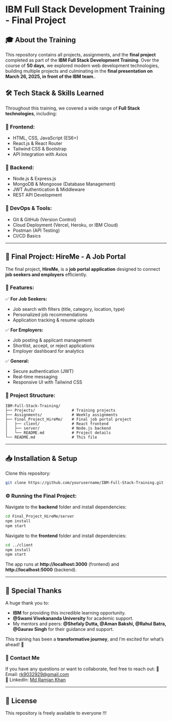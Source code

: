 # IBM Full Stack Development Training - Final Project

## 🎓 About the Training
This repository contains all projects, assignments, and the **final project** completed as part of the **IBM Full Stack Development Training**. Over the course of **50 days**, we explored modern web development technologies, building multiple projects and culminating in the **final presentation on March 26, 2025, in front of the IBM team**..

## 🛠 Tech Stack & Skills Learned
Throughout this training, we covered a wide range of **Full Stack technologies**, including:

### 🔹 Frontend:
- HTML, CSS, JavaScript (ES6+)
- React.js & React Router
- Tailwind CSS & Bootstrap
- API Integration with Axios

### 🔹 Backend:
- Node.js & Express.js
- MongoDB & Mongoose (Database Management)
- JWT Authentication & Middleware
- REST API Development

### 🔹 DevOps & Tools:
- Git & GitHub (Version Control)
- Cloud Deployment (Vercel, Heroku, or IBM Cloud)
- Postman (API Testing)
- CI/CD Basics

---

## 🚀 Final Project: **HireMe - A Job Portal**
The final project, **HireMe**, is a **job portal application** designed to connect **job seekers and employers** efficiently.

### 📌 Features:
✅ **For Job Seekers:**
- Job search with filters (title, category, location, type)
- Personalized job recommendations
- Application tracking & resume uploads

✅ **For Employers:**
- Job posting & applicant management
- Shortlist, accept, or reject applications
- Employer dashboard for analytics

✅ **General:**
- Secure authentication (JWT)
- Real-time messaging
- Responsive UI with Tailwind CSS

### 📂 Project Structure:
```
IBM-Full-Stack-Training/
├── Projects/                # Training projects
├── Assignments/             # Weekly assignments
├── Final_Project_HireMe/    # Final job portal project
│   ├── client/              # React frontend
│   ├── server/              # Node.js backend
│   └── README.md            # Project details
└── README.md                # This file
```

---

## 📥 Installation & Setup
Clone this repository:
```bash
git clone https://github.com/yourusername/IBM-Full-Stack-Training.git
```

### ⚙️ Running the Final Project:
Navigate to the **backend** folder and install dependencies:
```bash
cd Final_Project_HireMe/server
npm install
npm start
```
Navigate to the **frontend** folder and install dependencies:
```bash
cd ../client
npm install
npm start
```
The app runs at **http://localhost:3000** (frontend) and **http://localhost:5000** (backend).

---

## 🙌 Special Thanks
A huge thank you to:
- **IBM** for providing this incredible learning opportunity.
- **@Swami Vivekananda University** for academic support.
- My mentors and peers: **@Shefaly Dutta, @Aman Bakshi, @Rahul Batra, @Gaurav Singh** for their guidance and support.

This training has been a **transformative journey**, and I’m excited for what’s ahead! 🚀

### 📩 Contact Me
If you have any questions or want to collaborate, feel free to reach out:
📧 Email: rk9032929@gmail.com  
🔗 LinkedIn: [Md Ramjan Khan](https://www.linkedin.com/in/md-ramjan-khan/)  

---

## 📜 License
This repository is freely available to everyone !!!

